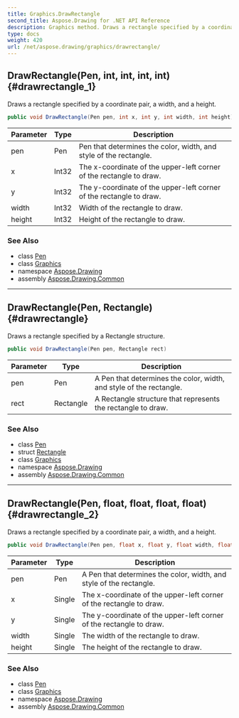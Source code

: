 ```yaml
---
title: Graphics.DrawRectangle
second_title: Aspose.Drawing for .NET API Reference
description: Graphics method. Draws a rectangle specified by a coordinate pair a width and a height
type: docs
weight: 420
url: /net/aspose.drawing/graphics/drawrectangle/
---
```

## DrawRectangle(Pen, int, int, int, int) {#drawrectangle_1}

Draws a rectangle specified by a coordinate pair, a width, and a height.

```csharp
public void DrawRectangle(Pen pen, int x, int y, int width, int height)
```

| Parameter | Type | Description |
| --- | --- | --- |
| pen | Pen | Pen that determines the color, width, and style of the rectangle. |
| x | Int32 | The x-coordinate of the upper-left corner of the rectangle to draw. |
| y | Int32 | The y-coordinate of the upper-left corner of the rectangle to draw. |
| width | Int32 | Width of the rectangle to draw. |
| height | Int32 | Height of the rectangle to draw. |

### See Also

* class [Pen](../../pen/)
* class [Graphics](../)
* namespace [Aspose.Drawing](../../graphics/)
* assembly [Aspose.Drawing.Common](../../../)

---

## DrawRectangle(Pen, Rectangle) {#drawrectangle}

Draws a rectangle specified by a Rectangle structure.

```csharp
public void DrawRectangle(Pen pen, Rectangle rect)
```

| Parameter | Type | Description |
| --- | --- | --- |
| pen | Pen | A Pen that determines the color, width, and style of the rectangle. |
| rect | Rectangle | A Rectangle structure that represents the rectangle to draw. |

### See Also

* class [Pen](../../pen/)
* struct [Rectangle](../../rectangle/)
* class [Graphics](../)
* namespace [Aspose.Drawing](../../graphics/)
* assembly [Aspose.Drawing.Common](../../../)

---

## DrawRectangle(Pen, float, float, float, float) {#drawrectangle_2}

Draws a rectangle specified by a coordinate pair, a width, and a height.

```csharp
public void DrawRectangle(Pen pen, float x, float y, float width, float height)
```

| Parameter | Type | Description |
| --- | --- | --- |
| pen | Pen | A Pen that determines the color, width, and style of the rectangle. |
| x | Single | The x-coordinate of the upper-left corner of the rectangle to draw. |
| y | Single | The y-coordinate of the upper-left corner of the rectangle to draw. |
| width | Single | The width of the rectangle to draw. |
| height | Single | The height of the rectangle to draw. |

### See Also

* class [Pen](../../pen/)
* class [Graphics](../)
* namespace [Aspose.Drawing](../../graphics/)
* assembly [Aspose.Drawing.Common](../../../)


